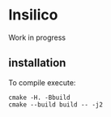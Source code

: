 
# Insilico
Work in progress 

## installation
To compile execute:
```
cmake -H. -Bbuild
cmake --build build -- -j2
```
